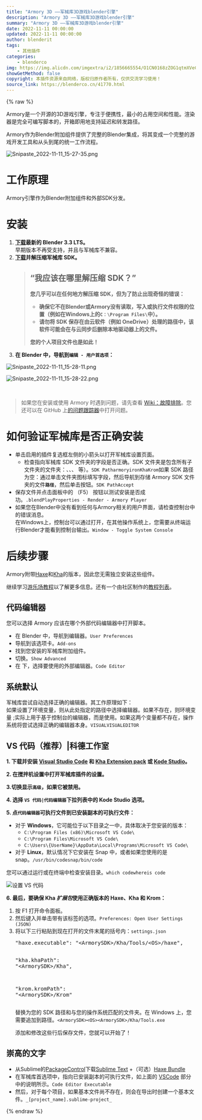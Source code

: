 ```yaml
---
title: "Armory 3D ——军械库3D游戏blender引擎"
description: "Armory 3D ——军械库3D游戏blender引擎"
summary: "Armory 3D ——军械库3D游戏blender引擎"
date: 2022-11-11 00:00:00
updated: 2022-11-11 00:00:00
author: blenderit
tags: 
    - 其他插件
categories:
    - blenderco
img: https://img.alicdn.com/imgextra/i2/1856665554/O1CN0168zZOG1qtmXVeCVqL_!!1856665554.png
showGetMethod: false
copyright: 本插件资源来自网络，版权归原作者所有，仅供交流学习使用！
source_link: https://blenderco.cn/41770.html
---
```


{% raw %}
<p dir="auto">Armory是一个开源的3D游戏引擎，专注于便携性，最小的占用空间和性能。渲染器是完全可编写脚本的，开箱即用地支持延迟和转发路径。</p><p dir="auto">Armory作为Blender附加组件提供了完整的Blender集成，将其变成一个完整的游戏开发工具和从头到尾的统一工作流程。</p><p dir="auto"><img src="https://img.alicdn.com/imgextra/i2/1856665554/O1CN0168zZOG1qtmXVeCVqL_!!1856665554.png" alt="Snipaste_2022-11-11_15-27-35.png"></p><h1>工作原理</h1><p>Armory引擎作为Blender附加组件和外部SDK分发。</p><h1><a id="user-content-installation" class="anchor" href="https://github.com/armory3d/armory/wiki/setup#installation" aria-hidden="true"></a>安装</h1><ol>
<li><strong><a href="https://www.blender.org/download/releases/3-3/" rel="nofollow">下载</a>最新的 Blender 3.3 LTS。</strong><br>
早期版本不再受支持，并且与军械库不兼容。</li>
<li><strong><a href="https://armory3d.org/download" rel="nofollow">下载</a>并解压缩军械库 SDK。</strong><br>
<blockquote>
<h2><a id="user-content-where-should-i-unpack-the-sdk" class="anchor" href="https://github.com/armory3d/armory/wiki/setup#where-should-i-unpack-the-sdk" aria-hidden="true"></a><strong>“我应该在哪里解压缩 SDK？”</strong></h2>
<p><strong>您几乎可以在任何地方解压缩 SDK，但为了防止出现奇怪的错误：</strong></p>
<ul>
<li><strong>确保它不在Blender或Armory没有读取，写入或执行文件权限的位置（例如在Windows上的<code>C：\Program Files\</code>中）。</strong></li>
<li><strong>请勿将 SDK 保存在由云软件（例如 OneDrive）处理的路径中，该软件可能会在与云同步后删除本地驱动器上的文件。</strong></li>
</ul>
<p><strong>您的个人项目文件也是如此！</strong></p></blockquote>
</li>
<li><strong>在 Blender 中，导航到<code>编辑 - 用户首选项</code>：</strong></li>
</ol><p><img src="https://img.alicdn.com/imgextra/i3/1856665554/O1CN017ocsHO1qtmXaOYOL2_!!1856665554.png" alt="Snipaste_2022-11-11_15-28-11.png"></p><p><img src="https://img.alicdn.com/imgextra/i4/1856665554/O1CN01F6aKS11qtmXeiiESa_!!1856665554.png" alt="Snipaste_2022-11-11_15-28-22.png"></p><p> </p><blockquote><p>如果您在安装或使用 Armory 时遇到问题，请先查看 <a href="https://github.com/armory3d/armory/wiki/troubleshooting">Wiki：故障排除</a>。您还可以在 GitHub 上<a href="https://github.com/armory3d/armory/issues">的问题跟踪器</a>中打开问题。</p></blockquote><h1><a id="user-content-how-to-verify-armory-is-installed-correctly" class="anchor" href="https://github.com/armory3d/armory/wiki/setup#how-to-verify-armory-is-installed-correctly" aria-hidden="true"></a>如何验证军械库是否正确安装</h1><ul>
<li>单击启用的插件复选框左侧的小箭头以打开军械库设置页面。
<ul>
<li>检查指向军械库 SDK 文件夹的字段是否正确。SDK 文件夹是包含所有子文件夹的文件夹：、、、 等）。<code>SDK Path</code><code>armory</code><code>iron</code><code>Kha</code><code>Krom</code>如果 SDK 路径为空：通过单击文件夹图标填写字段，然后导航到存储 Armory SDK 文件夹的文件<strong><code>路径</code></strong>，然后单击按钮。<code>SDK Path</code><code>Accept</code></li>
</ul>
</li>
<li>保存文件并点击面板中的 （F5） 按钮以测试安装是否成功。<code>.blend</code><code>Play</code><code>Properties - Render - Armory Player</code></li>
<li>如果您在Blender中没有看到任何与Armory相关的用户界面，请检查控制台中的错误消息。<br>
在Windows上，控制台可以通过打开，在其他操作系统上，您需要从终端运行Blender才能看到控制台输出。<code>Window - Toggle System Console</code></li>
</ul><h1><a id="user-content-next-steps" class="anchor" href="https://github.com/armory3d/armory/wiki/setup#next-steps" aria-hidden="true"></a>后续步骤</h1><p>Armory附带<a href="https://www.haxe.org/" rel="nofollow">Haxe</a>和<a href="https://kha.tech/" rel="nofollow">Kha</a>的版本，因此您无需独立安装这些组件。</p><p>继续学习<a href="https://github.com/armory3d/armory/wiki/playground">游乐场教程</a>以了解更多信息。还有一个由社区制作的<a href="https://www.github.com/armory3d/armory/wiki/community_tutorials">教程列表</a>。</p><h2><a id="user-content-code-editor" class="anchor" href="https://github.com/armory3d/armory/wiki/setup#code-editor" aria-hidden="true"></a>代码编辑器</h2><p>您可以选择 Armory 应该在哪个外部代码编辑器中打开脚本。</p><ul>
<li>在 Blender 中，导航到编辑器。<code>User Preferences</code></li>
<li>导航到该选项卡。<code>Add-ons</code></li>
<li>找到您安装的军械库附加组件。</li>
<li>切换。<code>Show Advanced</code></li>
<li>在 下，选择要使用的外部编辑器。<code>Code Editor</code></li>
</ul><h2><a id="user-content-system-default" class="anchor" href="https://github.com/armory3d/armory/wiki/setup#system-default" aria-hidden="true"></a>系统默认</h2><p>军械库尝试自动选择正确的编辑器。其工作原理如下：<br>
如果设置了环境变量，则从此处指定的路径中选择编辑器。如果不存在，则环境变量 ;实际上用于基于控制台的编辑器，而是使用。如果这两个变量都不存在，操作系统将尝试选择正确的编辑器本身。<code>VISUAL</code><code>VISUAL</code><code>EDITOR</code></p><h2><a id="user-content-vs-code-recommended--kode-studio" class="anchor" href="https://github.com/armory3d/armory/wiki/setup#vs-code-recommended--kode-studio" aria-hidden="true"></a>VS 代码（推荐）|科德工作室</h2><p><strong>1. 下载并安装 <a href="https://code.visualstudio.com/" rel="nofollow">Visual Studio Code</a> 和 <a href="https://marketplace.visualstudio.com/items?itemName=kodetech.kha-extension-pack" rel="nofollow">Kha Extension pack</a> 或 <a href="https://github.com/Kode/KodeStudio/releases">Kode Studio</a>。</strong></p><p><strong>2. 在搅拌机设置中打开军械库插件的设置。</strong></p><p><strong>3.切换显示<code>高级</code>，如果它被禁用。</strong></p><p><strong>4. 选择 <code>VS 代码|代码</code><code>编辑器</code>下拉列表中的 Kode Studio 选项。</strong></p><p><strong>5. 点<code>代码编辑器</code>可执行文件到已安装副本的可执行文件：</strong></p><ul>
<li>对于 <strong>Windows</strong>，它可能位于以下目录之一中，具体取决于您安装的版本：
<ul>
<li><code>C:\Program Files (x86)\Microsoft VS Code\</code></li>
<li><code>C:\Program Files\Microsoft VS Code\</code></li>
<li><code>C:\Users\{UserName}\AppData\Local\Programs\Microsoft VS Code\</code></li>
</ul>
</li>
<li>对于 <strong>Linux</strong>，默认情况下它安装在 Snap 中，或者如果您使用的是 snap。<code>/usr/bin/code</code><code>snap/bin/code</code></li>
</ul><p>您可以通过运行或在终端中检查安装目录。<code>which code</code><code>whereis code</code></p><p><img title="Setting up VS Code, as seen on Linux" src="https://github.com/armory3d/armory_wiki_images/raw/master/setup/code.gif" alt="设置 VS 代码" data-target="animated-image.originalImage"></p><p><strong>6. 最后，要确保 Kha <em>扩展包</em>使用正确版本的 Haxe、Kha 和 Krom：</strong></p><ol>
<li>按 F1 打开命令面板。</li>
<li>然后键入并单击带有该标签的选项。<code>Preferences: Open User Settings (JSON)</code></li>
<li>将以下三行粘贴到现在打开的文件末尾的括号内：<code>settings.json</code>
<div class="highlight highlight-source-json notranslate position-relative overflow-auto">
<pre><span class="pl-ent">"haxe.executable"</span>: <span class="pl-s"><span class="pl-pds">"</span>&lt;ArmorySDK&gt;/Kha/Tools/&lt;OS&gt;/haxe<span class="pl-pds">"</span></span>,
<span class="pl-ent">"kha.khaPath"</span>: <span class="pl-s"><span class="pl-pds">"</span>&lt;ArmorySDK&gt;/Kha<span class="pl-pds">"</span></span>,
<span class="pl-ent">"krom.kromPath"</span>: <span class="pl-s"><span class="pl-pds">"</span>&lt;ArmorySDK&gt;/Krom<span class="pl-pds">"</span></span></pre>
</div>
<p>替换为您的 SDK 路径和与您的操作系统匹配的文件夹。在 Windows 上，您需要追加到路径。<code>&lt;ArmorySDK&gt;</code><code>&lt;OS&gt;</code><code>&lt;ArmorySDK&gt;/Kha/Tools</code><code>.exe</code></p>
<p>添加和修改这些行后保存文件，您就可以开始了！</p></li>
</ol><h2><a id="user-content-sublime-text" class="anchor" href="https://github.com/armory3d/armory/wiki/setup#sublime-text" aria-hidden="true"></a>崇高的文字</h2><ul>
<li>从Sublime的<a href="https://packagecontrol.io/installation" rel="nofollow">PackageControl</a>下载<a href="https://www.sublimetext.com/" rel="nofollow">Sublime Text</a> +（可选）<a href="https://packagecontrol.io/packages/Haxe" rel="nofollow">Haxe Bundle</a></li>
<li>在军械库首选项中，指向已安装副本的可执行文件，如上面的 <a href="https://github.com/armory3d/armory/wiki/setup#vs-code-recommended--kode-studio">VSCode</a> 部分中的说明所示。<code>Code Editor Executable</code></li>
<li>然后，对于每个项目，如果基本文件尚不存在，则会在导出时创建一个基本文件。<code>_[project_name].sublime-project_</code></li>
</ul>
<div style="display: none">blenderco</div>
{% endraw %}